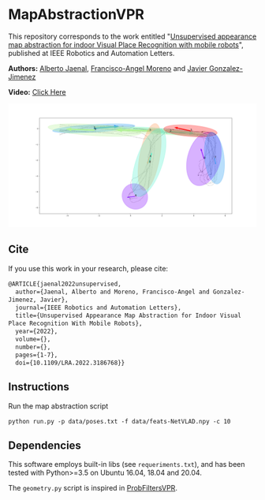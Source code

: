 # MapAbstractionVPR
This repository corresponds to the work entitled "[Unsupervised appearance map abstraction for indoor Visual Place Recognition with mobile robots](https://ieeexplore.ieee.org/abstract/document/9808108/)", published at IEEE Robotics and Automation Letters. 


**Authors:** [Alberto Jaenal](https://mapir.isa.uma.es/mapirwebsite/?p=2022), [Francisco-Angel Moreno](https://mapir.isa.uma.es/mapirwebsite/?p=1721) and [Javier Gonzalez-Jimenez](https://mapir.isa.uma.es/mapirwebsite/?p=1536)


**Video:** [Click Here](https://www.youtube.com/watch?v=i6oXaAKcEII)

![Example output with test data](output/map_10.png)

## Cite
If you use this work in your research, please cite:

```
@ARTICLE{jaenal2022unsupervised,
  author={Jaenal, Alberto and Moreno, Francisco-Angel and Gonzalez-Jimenez, Javier},
  journal={IEEE Robotics and Automation Letters}, 
  title={Unsupervised Appearance Map Abstraction for Indoor Visual Place Recognition With Mobile Robots}, 
  year={2022},
  volume={},
  number={},
  pages={1-7},
  doi={10.1109/LRA.2022.3186768}}
```

## Instructions

Run the map abstraction script

```
python run.py -p data/poses.txt -f data/feats-NetVLAD.npy -c 10
```

## Dependencies

This software employs built-in libs (see `requeriments.txt`), and has been tested with Python>=3.5 on Ubuntu 16.04, 18.04 and 20.04.

The `geometry.py` script is inspired in [ProbFiltersVPR](https://github.com/mingu6/ProbFiltersVPR).
